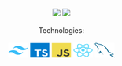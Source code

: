 <div align="center"><br>
  <img  width="400"src="https://github-readme-stats.vercel.app/api?username=upedrolima11&show_icons=true&rank_icon=github&ring_color=E49B0F&theme=transparent&border_color=808080&icon_color=E49B0F&include_all_commits=true&count_private=true&title_color=808080&text_color=808080"/>
  
  <img height="167" src="https://github-readme-stats.vercel.app/api/top-langs/?username=upedrolima11&border_color=808080&layout=compact&theme=transparent&title_color=808080&text_color=808080">
</div><br>

<div style="display: inline_block" align="center">Technologies: </div>
<br>

<div style="display: inline_block" align="center">
  <img align="center" height="30" width="40" src="https://github.com/devicons/devicon/blob/v2.15.1/icons/tailwindcss/tailwindcss-plain.svg">
  <img align="center" height="30" width="40" src="https://github.com/devicons/devicon/blob/v2.15.1/icons/typescript/typescript-original.svg">
  <img align="center" height="30" width="40" src="https://github.com/devicons/devicon/blob/v2.15.1/icons/javascript/javascript-original.svg">
  <img align="center" height="30" width="40" src="https://github.com/devicons/devicon/blob/v2.15.1/icons/react/react-original.svg">
  <img align="center" height="30" width="40" src="https://github.com/devicons/devicon/blob/v2.15.1/icons/mysql/mysql-original.svg">
  
  
  

</div>
